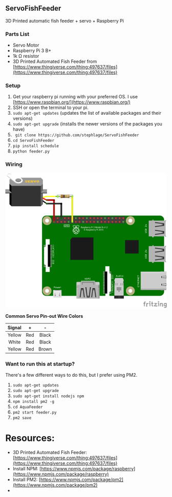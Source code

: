 ## ServoFishFeeder
3D Printed automatic fish feeder  + servo + Raspberry Pi

### Parts List

 - Servo Motor
 - Raspberry Pi 3 B+
 - 1k &ohm; resistor
 - 3D Printed Automated Fish Feeder from [https://www.thingiverse.com/thing:497637/files](https://www.thingiverse.com/thing:497637/files)
 
 

### Setup
1. Get your raspberry pi running with your preferred OS.  I use [https://www.raspbian.org/](https://www.raspbian.org/)
2. SSH or open the terminal to your pi.
3. `sudo apt-get updates` (updates the list of available packages and their versions)
4. `sudo apt-get upgrade` (installs the newer versions of the packages you have)
5. ` git clone https://github.com/stephlage/ServoFishFeeder`
6. `cd ServoFishFeeder`
7. `pip install schedule`
8. `python feeder.py`

### Wiring
![raspberry pi wiring](/images/rpi_fish_feeder_bb.png)

**Common Servo Pin-out Wire Colors**

| Signal | + | - |
| :---: | :---: | :---: |
| Yellow | Red | Black |
| White| Red | Black |
| Yellow | Red | Brown |


### Want to run this at startup?
There's a few different ways to do this, but I prefer using PM2.
1. `sudo apt-get updates` 
2. `sudo apt-get upgrade`
3. `sudo apt-get install nodejs npm`
4. `npm install pm2 -g`
5. `cd AquaFeeder`
6. `pm2 start feeder.py`
7. `pm2 save`






# Resources:

 

 - 3D Printed Automated Fish Feeder: [https://www.thingiverse.com/thing:497637/files](https://www.thingiverse.com/thing:497637/files)
 - Install NPM: [https://www.npmjs.com/package/raspberry](https://www.npmjs.com/package/raspberry)
 - Install PM2: [https://www.npmjs.com/package/pm2](https://www.npmjs.com/package/pm2)
 - 
<!--stackedit_data:
eyJoaXN0b3J5IjpbLTE1MTY4MDY0MzMsMTc0ODA2NTc5MCwtND
QwNjQ0NDM2LC0xOTQ5ODI2NDY4LDMxNjMzNzcwNCwtMTE5MDEw
Mjk2MSwtMjEwODE3MDg0NywyMTI1NTM5Mzc5LC01Mjc2MzgxOT
QsLTExNTU2OTQ5MTgsLTgyNDc5OTk0MCwzMzI0NTU5MSwxNDQz
Nzk1ODUyLC0xNTM2MTkzOTU1LDEyNDA1MzMyMjRdfQ==
-->